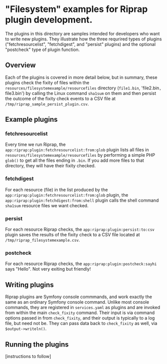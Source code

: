 # "Filesystem" examples for Riprap plugin development.

The plugins in this directory are samples intended for developers who want to write new plugins. They illustrate how the three requrired types of plugins ("fetchresourcelist", "fetchdigest", and "persist" plugins) and the optional "postcheck" type of plugin function.

## Overview

Each of the plugins is covered in more detail below, but in summary, these plugins check the fixity of files within the `resources/filesystemexample/resourcefiles` directory (`file1.bin`, 'file2.bin`, `file3.bin') by calling the Linux command `sha1sum` on them and then persist the outcome of the fixity check events to a CSV file at `/tmp/riprap_sample_persist_plugin.csv`.

## Example plugins

### fetchresourcelist

Every time we run Riprap, the `app:riprap:plugin:fetchresourcelist:from:glob` plugin lists all files in `resources/filesystemexample/resourcefiles` by performing a simple PHP `glob()` to get all the files ending in `.bin`. If you add more files to that directory, they will have their fixity checked.

### fetchdigest

For each resource (file) in the list produced by the `app:riprap:plugin:fetchresourcelist:from:glob` plugin, the `app:riprap:plugin:fetchdigest:from:shell` plugin calls the shell command `sha1sum` resource files we want checked.

### persist

For each resource Riprap checks, the `app:riprap:plugin:persist:to:csv` plugin saves the results of the fixity check to a CSV file located at `/tmp/riprap_filesystemexample.csv`.

### postcheck

For each resource Riprap checks, the `app:riprap:plugin:postcheck:sayhi` says "Hello". Not very exiting but friendly!

## Writing plugins

Riprap plugins are Symfony console commmands, and work exactly the same as an ordinary Symfony console command. Unlike most console commands, they are registered in `services.yaml` as plugins and are invoked from within the main `check_fixity` command. Their input is via command options passed in from `check_fixity`, and their output is typically to a log file, but need not be. They can pass data back to `check_fixity` as well, via `$output->writeln()`.

## Running the plugins

[instructions to follow]

